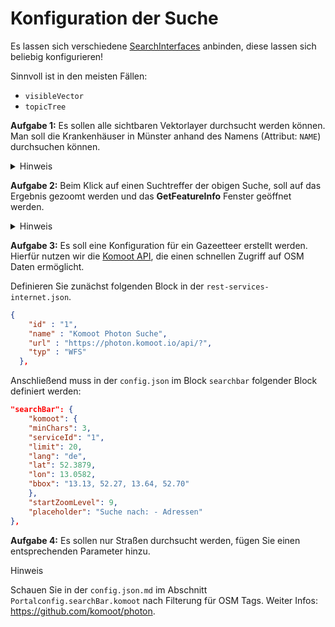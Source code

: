 # Konfiguration der Suche

Es lassen sich verschiedene [SearchInterfaces](https://www.masterportal.org/mkdocs/doc/Latest/User/Portal-Config/config.json/#portalconfigmenusearchbarsearchinterfaces) anbinden, diese lassen sich beliebig konfigurieren!  

Sinnvoll ist in den meisten Fällen:
  - `visibleVector`
  - `topicTree`

**Aufgabe 1:** Es sollen alle sichtbaren Vektorlayer durchsucht werden können. Man soll die Krankenhäuser in Münster anhand des Namens (Attribut: `NAME`) durchsuchen können.

<details>

<summary>Hinweis</summary>

Stichwort für die Hilfe:
- searchField (config.json / services.json)

</details>

**Aufgabe 2:** Beim Klick auf einen Suchtreffer der obigen Suche, soll auf das Ergebnis gezoomt werden und das **GetFeatureInfo** Fenster geöffnet werden.

<details>

<summary>Hinweis</summary>

Result Events: https://www.masterportal.org/mkdocs/doc/Latest/User/Portal-Config/config.json/#portalconfigmenusearchbarsearchinterfacesresultevents

</details>

**Aufgabe 3:** Es soll eine Konfiguration für ein Gazeetteer erstellt werden. Hierfür nutzen wir die [Komoot API](https://photon.komoot.io/), die einen schnellen Zugriff auf OSM Daten ermöglicht.  

Definieren Sie zunächst folgenden Block in der `rest-services-internet.json`.

```json
{
    "id" : "1",
    "name" : "Komoot Photon Suche",
    "url" : "https://photon.komoot.io/api/?",
    "typ" : "WFS"
  },
```

Anschließend muss in der `config.json` im Block `searchbar` folgender Block definiert werden:

```json
"searchBar": {
    "komoot": {
    "minChars": 3,
    "serviceId": "1",
    "limit": 20,
    "lang": "de",
    "lat": 52.3879,
    "lon": 13.0582,
    "bbox": "13.13, 52.27, 13.64, 52.70"
    },
    "startZoomLevel": 9,
    "placeholder": "Suche nach: - Adressen"
},
```
**Aufgabe 4:** Es sollen nur Straßen durchsucht werden, fügen Sie einen entsprechenden Parameter hinzu.  

<detail>

<summary>Hinweis</summary>

Schauen Sie in der `config.json.md` im Abschnitt `Portalconfig.searchBar.komoot` nach Filterung für OSM Tags. Weiter Infos: https://github.com/komoot/photon.

</detail>
